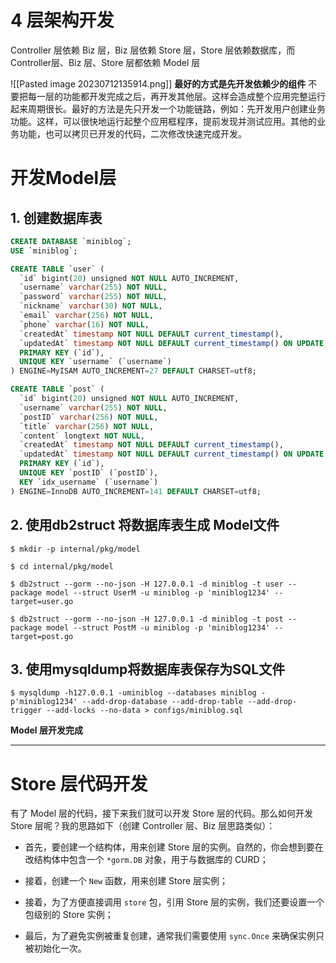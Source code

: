 # 4 层架构开发
Controller 层依赖 Biz 层，Biz 层依赖 Store 层，Store 层依赖数据库，而 Controller层、Biz 层、Store 层都依赖 Model 层

![[Pasted image 20230712135914.png]]
**最好的方式是先开发依赖少的组件**
不要把每一层的功能都开发完成之后，再开发其他层。这样会造成整个应用完整运行起来周期很长。最好的方法是先只开发一个功能链路，例如：先开发用户创建业务功能。这样，可以很快地运行起整个应用框程序，提前发现并测试应用。其他的业务功能，也可以拷贝已开发的代码，二次修改快速完成开发。


# 开发Model层
## 1. 创建数据库表
```SQL
CREATE DATABASE `miniblog`;
USE `miniblog`;

CREATE TABLE `user` (
  `id` bigint(20) unsigned NOT NULL AUTO_INCREMENT,
  `username` varchar(255) NOT NULL,
  `password` varchar(255) NOT NULL,
  `nickname` varchar(30) NOT NULL,
  `email` varchar(256) NOT NULL,
  `phone` varchar(16) NOT NULL,
  `createdAt` timestamp NOT NULL DEFAULT current_timestamp(),
  `updatedAt` timestamp NOT NULL DEFAULT current_timestamp() ON UPDATE current_timestamp(),
  PRIMARY KEY (`id`),
  UNIQUE KEY `username` (`username`)
) ENGINE=MyISAM AUTO_INCREMENT=27 DEFAULT CHARSET=utf8;

CREATE TABLE `post` (
  `id` bigint(20) unsigned NOT NULL AUTO_INCREMENT,
  `username` varchar(255) NOT NULL,
  `postID` varchar(256) NOT NULL,
  `title` varchar(256) NOT NULL,
  `content` longtext NOT NULL,
  `createdAt` timestamp NOT NULL DEFAULT current_timestamp(),
  `updatedAt` timestamp NOT NULL DEFAULT current_timestamp() ON UPDATE current_timestamp(),
  PRIMARY KEY (`id`),
  UNIQUE KEY `postID` (`postID`),
  KEY `idx_username` (`username`)
) ENGINE=InnoDB AUTO_INCREMENT=141 DEFAULT CHARSET=utf8;

```


## 2. 使用db2struct 将数据库表生成 Model文件
```shell
$ mkdir -p internal/pkg/model

$ cd internal/pkg/model

$ db2struct --gorm --no-json -H 127.0.0.1 -d miniblog -t user --package model --struct UserM -u miniblog -p 'miniblog1234' --target=user.go

$ db2struct --gorm --no-json -H 127.0.0.1 -d miniblog -t post --package model --struct PostM -u miniblog -p 'miniblog1234' --target=post.go

```
## 3. 使用mysqldump将数据库表保存为SQL文件
```shell
$ mysqldump -h127.0.0.1 -uminiblog --databases miniblog -p'miniblog1234' --add-drop-database --add-drop-table --add-drop-trigger --add-locks --no-data > configs/miniblog.sql

```

**Model 层开发完成**

---

# Store 层代码开发

有了 Model 层的代码，接下来我们就可以开发 Store 层的代码。那么如何开发 Store 层呢？我的思路如下（创建 Controller 层、Biz 层思路类似）：

- 首先，要创建一个结构体，用来创建 Store 层的实例。自然的，你会想到要在改结构体中包含一个 `*gorm.DB` 对象，用于与数据库的 CURD；
    
- 接着，创建一个 `New` 函数，用来创建 Store 层实例；
    
- 接着，为了方便直接调用 `store` 包，引用 Store 层的实例，我们还要设置一个包级别的 Store 实例；
    
- 最后，为了避免实例被重复创建，通常我们需要使用 `sync.Once` 来确保实例只被初始化一次。